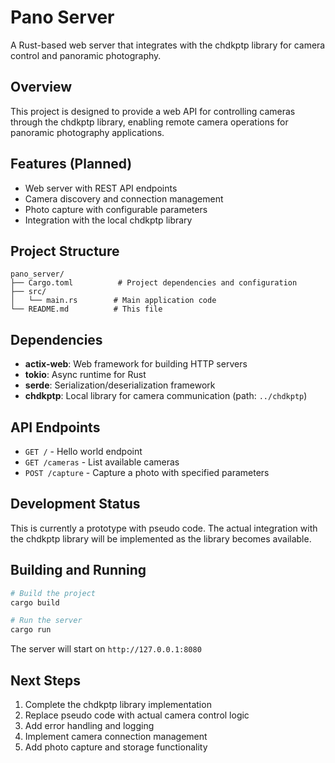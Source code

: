 # Pano Server

A Rust-based web server that integrates with the chdkptp library for camera control and panoramic photography.

## Overview

This project is designed to provide a web API for controlling cameras through the chdkptp library, enabling remote camera operations for panoramic photography applications.

## Features (Planned)

- Web server with REST API endpoints
- Camera discovery and connection management
- Photo capture with configurable parameters
- Integration with the local chdkptp library

## Project Structure

```
pano_server/
├── Cargo.toml          # Project dependencies and configuration
├── src/
│   └── main.rs        # Main application code
└── README.md          # This file
```

## Dependencies

- **actix-web**: Web framework for building HTTP servers
- **tokio**: Async runtime for Rust
- **serde**: Serialization/deserialization framework
- **chdkptp**: Local library for camera communication (path: `../chdkptp`)

## API Endpoints

- `GET /` - Hello world endpoint
- `GET /cameras` - List available cameras
- `POST /capture` - Capture a photo with specified parameters

## Development Status

This is currently a prototype with pseudo code. The actual integration with the chdkptp library will be implemented as the library becomes available.

## Building and Running

```bash
# Build the project
cargo build

# Run the server
cargo run
```

The server will start on `http://127.0.0.1:8080`

## Next Steps

1. Complete the chdkptp library implementation
2. Replace pseudo code with actual camera control logic
3. Add error handling and logging
4. Implement camera connection management
5. Add photo capture and storage functionality
